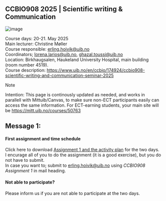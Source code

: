 ## CCBIO908 2025 | Scientific writing & Communication
![image](https://github.com/user-attachments/assets/2a3647ab-1aa4-4609-a0ee-ead5755543b4)

Course days: 20-21. May 2025         
Main lecturer: Christine Møller          
Course responsible: erling.hoivik@uib.no        
Coordinators; lorena.larios@uib.no, ghazal.toussi@uib.no              
Location: Birkhaugsalen, Haukeland University Hospital, main building (room number 4519).     
Course description: https://www.uib.no/en/ccbio/174924/ccbio908-scientific-writing-and-communication-seminar-2025

> [!NOTE]         
> Intention: This page is continously updated as needed, and works in parallell with Mittuib/Canvas, to make sure non-ECT participants easily can access the same information. For ECT-earning students, your main site will be https://mitt.uib.no/courses/50763   

## Message 1:

#### First assignment and time schedule
Click here to download [Assignment 1 and the activity plan](https://filesender.sikt.no/?s=download&token=47535373-f585-42a0-9252-38cd94a2fff6) for the two days.     
I encurage all of you to do the assignment (it is a good exercise), but you do not have to submit.    
In case you want to; submit to erling.hoivik@uib.no using *CCBIO908 Assignment 1* in mail heading.  

#### Not able to participate?
Please inform us if you are not able to participate at the two days. 
             

 





